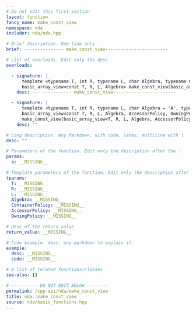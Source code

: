 ```yaml
---
# Do not edit this first section
layout: function
fancy_name: make_const_view
namespace: nda
includer: nda/nda.hpp

# Brief description. One line only.
brief: --------------- make_const_view------------------------

# List of overloads. Edit only the desc
overloads:

  - signature: |
      template <typename T, int R, typename L, char Algebra, typename ContainerPolicy>
      basic_array_view<const T, R, L, Algebra> make_const_view(basic_array<T, R, L, Algebra, ContainerPolicy> const &a)
    desc: --------------- make_const_view------------------------

  - signature: |
      template <typename T, int R, typename L, char Algebra = 'A', typename AccessorPolicy, typename OwningPolicy>
      basic_array_view<const T, R, L, Algebra, AccessorPolicy, OwningPolicy>
      make_const_view(basic_array_view<T, R, L, Algebra, AccessorPolicy, OwningPolicy> const &a)
    desc: ""

# Long description. Any Markdown, with code, latex, multiline with |
desc: ""

# Parameters of the function. Edit only the description after the :
params:
  a: __MISSING__

# Template parameters of the function. Edit only the description after the :
tparams:
  T: __MISSING__
  R: __MISSING__
  L: __MISSING__
  Algebra: __MISSING__
  ContainerPolicy: __MISSING__
  AccessorPolicy: __MISSING__
  OwningPolicy: __MISSING__

# Desc of the return value
return_value: __MISSING__

# Code example. desc: any markdown to explain it.
example:
  desc: __MISSING__
  code: __MISSING__

# A list of related functions/classes
see-also: []

# ---------- DO NOT EDIT BELOW --------
permalink: /cpp-api/nda/make_const_view
title: nda::make_const_view
source: nda/basic_functions.hpp
...
```


